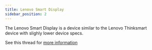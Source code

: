 ```yaml
---
title: Lenovo Smart Display
sidebar_position: 2
---
```


The Lenovo Smart Display is a device similar to the Lenovo Thinksmart device with slighly lower device specs.   

See this thread for [more information](https://xdaforums.com/t/lenovo-smart-display-8-10-amber-blueberry-avb-bootloader-unlock-firmware.4472049/page-13)

